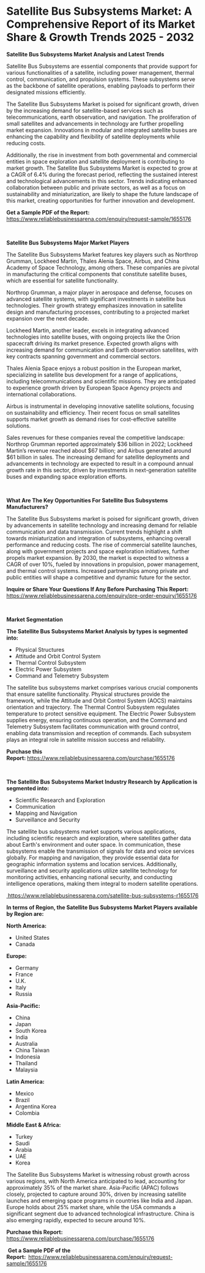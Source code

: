 <p><h1>Satellite Bus Subsystems Market: A Comprehensive Report of its Market Share & Growth Trends 2025 - 2032</h1></p><p><strong>Satellite Bus Subsystems Market Analysis and Latest Trends</strong></p>
<p><p>Satellite Bus Subsystems are essential components that provide support for various functionalities of a satellite, including power management, thermal control, communication, and propulsion systems. These subsystems serve as the backbone of satellite operations, enabling payloads to perform their designated missions efficiently.</p><p>The Satellite Bus Subsystems Market is poised for significant growth, driven by the increasing demand for satellite-based services such as telecommunications, earth observation, and navigation. The proliferation of small satellites and advancements in technology are further propelling market expansion. Innovations in modular and integrated satellite buses are enhancing the capability and flexibility of satellite deployments while reducing costs.</p><p>Additionally, the rise in investment from both governmental and commercial entities in space exploration and satellite deployment is contributing to market growth. The Satellite Bus Subsystems Market is expected to grow at a CAGR of 6.4% during the forecast period, reflecting the sustained interest and technological advancements in this sector. Trends indicating enhanced collaboration between public and private sectors, as well as a focus on sustainability and miniaturization, are likely to shape the future landscape of this market, creating opportunities for further innovation and development.</p></p>
<p><strong>Get a Sample PDF of the Report:&nbsp;</strong> <a href="https://www.reliablebusinessarena.com/enquiry/request-sample/1655176?utm_campaign=3297&utm_medium=2&utm_source=Github&utm_content=ia&utm_term=18042025&utm_id=satellite-bus-subsystems">https://www.reliablebusinessarena.com/enquiry/request-sample/1655176</a></p>
<p>&nbsp;</p>
<p><strong>Satellite Bus Subsystems Major Market Players</strong></p>
<p><p>The Satellite Bus Subsystems Market features key players such as Northrop Grumman, Lockheed Martin, Thales Alenia Space, Airbus, and China Academy of Space Technology, among others. These companies are pivotal in manufacturing the critical components that constitute satellite buses, which are essential for satellite functionality.</p><p>Northrop Grumman, a major player in aerospace and defense, focuses on advanced satellite systems, with significant investments in satellite bus technologies. Their growth strategy emphasizes innovation in satellite design and manufacturing processes, contributing to a projected market expansion over the next decade.</p><p>Lockheed Martin, another leader, excels in integrating advanced technologies into satellite buses, with ongoing projects like the Orion spacecraft driving its market presence. Expected growth aligns with increasing demand for communication and Earth observation satellites, with key contracts spanning government and commercial sectors.</p><p>Thales Alenia Space enjoys a robust position in the European market, specializing in satellite bus development for a range of applications, including telecommunications and scientific missions. They are anticipated to experience growth driven by European Space Agency projects and international collaborations.</p><p>Airbus is instrumental in developing innovative satellite solutions, focusing on sustainability and efficiency. Their recent focus on small satellites supports market growth as demand rises for cost-effective satellite solutions.</p><p>Sales revenues for these companies reveal the competitive landscape: Northrop Grumman reported approximately $36 billion in 2022; Lockheed Martin’s revenue reached about $67 billion; and Airbus generated around $61 billion in sales. The increasing demand for satellite deployments and advancements in technology are expected to result in a compound annual growth rate in this sector, driven by investments in next-generation satellite buses and expanding space exploration efforts.</p></p>
<p>&nbsp;</p>
<p><strong>What Are The Key Opportunities For Satellite Bus Subsystems Manufacturers?</strong></p>
<p><p>The Satellite Bus Subsystems market is poised for significant growth, driven by advancements in satellite technology and increasing demand for reliable communication and data transmission. Current trends highlight a shift towards miniaturization and integration of subsystems, enhancing overall performance and reducing costs. The rise of commercial satellite launches, along with government projects and space exploration initiatives, further propels market expansion. By 2030, the market is expected to witness a CAGR of over 10%, fueled by innovations in propulsion, power management, and thermal control systems. Increased partnerships among private and public entities will shape a competitive and dynamic future for the sector.</p></p>
<p><strong>Inquire or Share Your Questions If Any Before Purchasing This Report:</strong> <a href="https://www.reliablebusinessarena.com/enquiry/pre-order-enquiry/1655176?utm_campaign=3297&utm_medium=2&utm_source=Github&utm_content=ia&utm_term=18042025&utm_id=satellite-bus-subsystems">https://www.reliablebusinessarena.com/enquiry/pre-order-enquiry/1655176</a></p>
<p>&nbsp;</p>
<p><strong>Market Segmentation</strong></p>
<p><strong>The Satellite Bus Subsystems Market Analysis by types is segmented into:</strong></p>
<p><ul><li>Physical Structures</li><li>Attitude and Orbit Control System</li><li>Thermal Control Subsystem</li><li>Electric Power Subsystem</li><li>Command and Telemetry Subsystem</li></ul></p>
<p><p>The satellite bus subsystems market comprises various crucial components that ensure satellite functionality. Physical structures provide the framework, while the Attitude and Orbit Control System (AOCS) maintains orientation and trajectory. The Thermal Control Subsystem regulates temperature to protect sensitive equipment. The Electric Power Subsystem supplies energy, ensuring continuous operation, and the Command and Telemetry Subsystem facilitates communication with ground control, enabling data transmission and reception of commands. Each subsystem plays an integral role in satellite mission success and reliability.</p></p>
<p><strong>Purchase this Report:&nbsp;</strong><a href="https://www.reliablebusinessarena.com/purchase/1655176?utm_campaign=3297&utm_medium=2&utm_source=Github&utm_content=ia&utm_term=18042025&utm_id=satellite-bus-subsystems">https://www.reliablebusinessarena.com/purchase/1655176</a></p>
<p>&nbsp;</p>
<p><strong>The Satellite Bus Subsystems Market Industry Research by Application is segmented into:</strong></p>
<p><ul><li>Scientific Research and Exploration</li><li>Communication</li><li>Mapping and Navigation</li><li>Surveillance and Security</li></ul></p>
<p><p>The satellite bus subsystems market supports various applications, including scientific research and exploration, where satellites gather data about Earth's environment and outer space. In communication, these subsystems enable the transmission of signals for data and voice services globally. For mapping and navigation, they provide essential data for geographic information systems and location services. Additionally, surveillance and security applications utilize satellite technology for monitoring activities, enhancing national security, and conducting intelligence operations, making them integral to modern satellite operations.</p></p>
<p><a href="https://www.reliablebusinessarena.com/satellite-bus-subsystems-r1655176?utm_campaign=3297&utm_medium=2&utm_source=Github&utm_content=ia&utm_term=18042025&utm_id=satellite-bus-subsystems">&nbsp;https://www.reliablebusinessarena.com/satellite-bus-subsystems-r1655176</a></p>
<p><strong>In terms of Region, the Satellite Bus Subsystems Market Players available by Region are:</strong></p>
<p>
    <p> <strong> North America: </strong>
        <ul>
            <li>United States</li>
            <li>Canada</li>
        </ul>
        </p> 
    <p> <strong> Europe: </strong>
        <ul>
            <li>Germany</li>
            <li>France</li>
            <li>U.K.</li>
            <li>Italy</li>
            <li>Russia</li>
        </ul>
        </p> 
    <p> <strong> Asia-Pacific: </strong>
        <ul>
            <li>China</li>
            <li>Japan</li>
            <li>South Korea</li>
            <li>India</li>
            <li>Australia</li>
            <li>China Taiwan</li>
            <li>Indonesia</li>
            <li>Thailand</li>
            <li>Malaysia</li>
        </ul>
        </p> 
    <p> <strong> Latin America: </strong>
        <ul>
            <li>Mexico</li>
            <li>Brazil</li>
            <li>Argentina Korea</li>
            <li>Colombia</li>
        </ul>
        </p> 
    <p> <strong> Middle East & Africa: </strong>
        <ul>
            <li>Turkey</li>
            <li>Saudi</li>
            <li>Arabia</li>
            <li>UAE</li>
            <li>Korea</li>
        </ul>
    </p>
    </p>
<p><p>The Satellite Bus Subsystems Market is witnessing robust growth across various regions, with North America anticipated to lead, accounting for approximately 35% of the market share. Asia-Pacific (APAC) follows closely, projected to capture around 30%, driven by increasing satellite launches and emerging space programs in countries like India and Japan. Europe holds about 25% market share, while the USA commands a significant segment due to advanced technological infrastructure. China is also emerging rapidly, expected to secure around 10%.</p></p>
<p><strong>Purchase this Report: </strong><a href="https://www.reliablebusinessarena.com/purchase/1655176?utm_campaign=3297&utm_medium=2&utm_source=Github&utm_content=ia&utm_term=18042025&utm_id=satellite-bus-subsystems">https://www.reliablebusinessarena.com/purchase/1655176</a></p>
<p>&nbsp;<strong>Get a Sample PDF of the Report:&nbsp;&nbsp;</strong><a href="https://www.reliablebusinessarena.com/enquiry/request-sample/1655176?utm_campaign=3297&utm_medium=2&utm_source=Github&utm_content=ia&utm_term=18042025&utm_id=satellite-bus-subsystems">https://www.reliablebusinessarena.com/enquiry/request-sample/1655176</a></p>
<p><strong></strong></p>
<p><p></p><p></p><p></p></p>